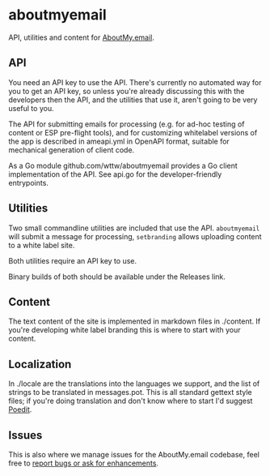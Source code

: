 # aboutmyemail

API, utilities and content for [AboutMy.email](https://aboutmy.email/).

## API

You need an API key to use the API. There's currently no automated way for you to get an API key, so unless you're
already discussing this with the developers then the API, and the utilities that use it, aren't going to be very useful
to you.

The API for submitting emails for processing (e.g. for ad-hoc testing of content or ESP pre-flight tools), and
for customizing whitelabel versions of the app is described in ameapi.yml in OpenAPI format, suitable for mechanical
generation of client code.

As a Go module github.com/wttw/aboutmyemail provides a Go client implementation of the API. See api.go for the
developer-friendly entrypoints.

## Utilities

Two small commandline utilities are included that use the API. `aboutmyemail` will submit a message for processing,
`setbranding` allows uploading content to a white label site.

Both utilities require an API key to use.

Binary builds of both should be available under the Releases link.

## Content

The text content of the site is implemented in markdown files in ./content. If you're developing white label branding
this is where to start with your content.

## Localization

In ./locale are the translations into the languages we support, and the list of strings to be translated in
messages.pot. This is all standard gettext style files; if you're doing translation and don't know where to
start I'd suggest [Poedit](https://poedit.net).

## Issues

This is also where we manage issues for the AboutMy.email codebase, feel free to
[report bugs or ask for enhancements](https://github.com/wttw/aboutmyemail/issues).
